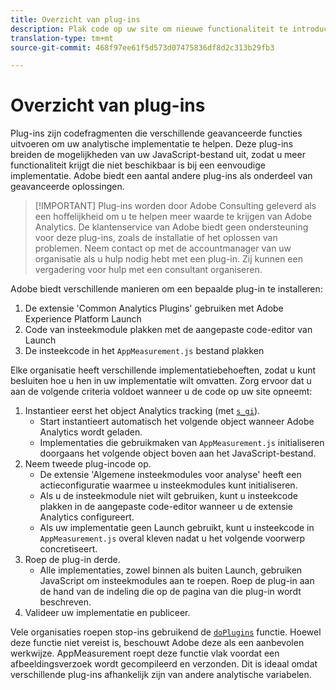 ```yaml
---
title: Overzicht van plug-ins
description: Plak code op uw site om nieuwe functionaliteit te introduceren.
translation-type: tm+mt
source-git-commit: 468f97ee61f5d573d07475836df8d2c313b29fb3

---
```



# Overzicht van plug-ins

Plug-ins zijn codefragmenten die verschillende geavanceerde functies uitvoeren om uw analytische implementatie te helpen. Deze plug-ins breiden de mogelijkheden van uw JavaScript-bestand uit, zodat u meer functionaliteit krijgt die niet beschikbaar is bij een eenvoudige implementatie. Adobe biedt een aantal andere plug-ins als onderdeel van geavanceerde oplossingen.

> [!IMPORTANT] Plug-ins worden door Adobe Consulting geleverd als een hoffelijkheid om u te helpen meer waarde te krijgen van Adobe Analytics. De klantenservice van Adobe biedt geen ondersteuning voor deze plug-ins, zoals de installatie of het oplossen van problemen. Neem contact op met de accountmanager van uw organisatie als u hulp nodig hebt met een plug-in. Zij kunnen een vergadering voor hulp met een consultant organiseren.

Adobe biedt verschillende manieren om een bepaalde plug-in te installeren:

1. De extensie &#39;Common Analytics Plugins&#39; gebruiken met Adobe Experience Platform Launch
2. Code van insteekmodule plakken met de aangepaste code-editor van Launch
3. De insteekcode in het `AppMeasurement.js` bestand plakken

Elke organisatie heeft verschillende implementatiebehoeften, zodat u kunt besluiten hoe u hen in uw implementatie wilt omvatten. Zorg ervoor dat u aan de volgende criteria voldoet wanneer u de code op uw site opneemt:

1. Instantieer eerst het object Analytics tracking (met [`s_gi`](../functions/s-gi.md)).
   * Start instantieert automatisch het volgende object wanneer Adobe Analytics wordt geladen.
   * Implementaties die gebruikmaken van `AppMeasurement.js` initialiseren doorgaans het volgende object boven aan het JavaScript-bestand.
2. Neem tweede plug-incode op.
   * De extensie &#39;Algemene insteekmodules voor analyse&#39; heeft een actieconfiguratie waarmee u insteekmodules kunt initialiseren.
   * Als u de insteekmodule niet wilt gebruiken, kunt u insteekcode plakken in de aangepaste code-editor wanneer u de extensie Analytics configureert.
   * Als uw implementatie geen Launch gebruikt, kunt u insteekcode in `AppMeasurement.js` overal kleven nadat u het volgende voorwerp concretiseert.
3. Roep de plug-in derde.
   * Alle implementaties, zowel binnen als buiten Launch, gebruiken JavaScript om insteekmodules aan te roepen. Roep de plug-in aan de hand van de indeling die op de pagina van die plug-in wordt beschreven.
4. Valideer uw implementatie en publiceer.

Vele organisaties roepen stop-ins gebruikend de [`doPlugins`](../functions/doplugins.md) functie. Hoewel deze functie niet vereist is, beschouwt Adobe deze als een aanbevolen werkwijze. AppMeasurement roept deze functie vlak voordat een afbeeldingsverzoek wordt gecompileerd en verzonden. Dit is ideaal omdat verschillende plug-ins afhankelijk zijn van andere analytische variabelen.

